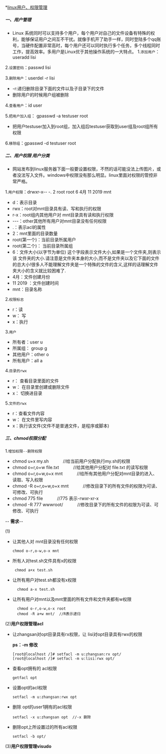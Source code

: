 *[linux用户、权限管理](#linux用户、权限管理)

##### 一、用户管理
- Linux 系统同时可以支持多个用户，每个用户对自己的文件设备有特殊的权利，能够保证用户之间互不干扰。就像手机开了助手一样，同时登陆多个qq账号，当硬件配置非常高时，每个用户还可以同时执行多个任务，多个线程同时工作，提高效率。多用户是Linux优于其他操作系统的一大特点。
1.``添加用户``：useradd lisi

2.``设置密码``：passwd lisi

3.``删除用户``：userdel -r lisi
- -r:递归删除目录下面的文件以及子目录下的文件
- 删除用户的时候用户组被删除

4.``查看用户``：id user

5.``把用户加入组``： gpasswd -a testuser root

- 把用户testuser加入到root组，加入组后testuser获取到user组及root组所有权限

6.``移除组``：gpasswd -d testuser root

##### 二、用户权限  用户分类
- 网站发布到linux服务器下面一般要设置权限，不然的话可能没法上传图片，或者没法写入文件。windows中权限没有那么明显。linux里面对权限的管控非常严格。

1.``用户权限``：drwxr-x-- -. 2 root root 6 4月 11 2019 mnt

  - d：表示目录
  - rwx：root对mnt目录具有读、写和执行的权限
  - r-x：root组内其他用户对 mnt目录具有读和执行权限
  - ---：other其他所有用户对mnt目录没有任何权限
  - .：表示acl的属性
  - 2：mnt里面的目录数量
  - root(第一个)：当前目录所属用户
  - root(第二个)： 当前目录所属组
  - 6：文件大小(以字节为单位) 这个字段表示文件大小,如果是一个文件夹,则表示该
文件夹的大小.请注意是文件夹本身的大小,而不是文件夹以及它下面的文件的总大小!很多人不能理解文件夹是一个特殊的文件的含义,这样的话理解文件夹大小的含义就比较困难了.
  - 4月：文件创建月份
  - 11 2019 ：文件创建时间
  - mnt：目录名称

2.``权限标志``
- r：读
- w： 写
- x：执行

3.``用户``
- 所有者：user u
-  所属组： group g
- 其他用户：other o
- 所有用户：all a

4.``目录的rwx``

- r： 查看目录里面的文件
- w： 在目录里创建或删除文件
- x： 切换进目录

5.``文件的rwx``

- r：查看文件内容
- w： 在文件里写内容
- x：执行该文件(文件不是普通文件，是程序或脚本)

##### 三、chmod权限分配
1.``增加权限--删除权限``
- chmod u+x my.sh &emsp;&emsp;&emsp;//给当前用户分配执行my.sh的权限
- chmod o+r,o+w file.txt &emsp;&emsp;&emsp;//给其他用户分配对 file.txt 的读写权限
- chmod o+r,o+w,o+x mnt &emsp;&emsp;&emsp;//给所有其他用户分配对mnt目录的进入、读取、写入权限
- chmod -R o+r,o+w,o+x mnt &emsp;&emsp;&emsp;//修改目录下的所有文件的权限为可读、可修改、可执行
- chmod 775 file &emsp;&emsp;&emsp;//775 表示-rwxr-xr-x
- chmod -R 777 wwwroot/  &emsp;&emsp;&emsp;//修改目录下的所有文件的权限为可读、可修改、可执行

--  **需求**--

(1)
 - 让其他人对 mnt目录没有任何权限

       chmod o-r,o-w,o-x mnt

 - 所有人对test.sh文件具有x的权限

        chmod a+x test.sh
 - 让所有用户对test.sh都没有x权限

         chmod a-x test.sh

- 让所有用户对mnt以及mnt里面的所有文件和文件夹都有w权限

        chmod o-r,o-w,o-x root
        chmod -R a+w mnt/  //R表示递归

(2)**用户权限管理acl**
- 让zhangsan对opt目录具有rx权限，让 lisi对opt目录具有rwx的权限

  **ps：-m  修改**

      [root@localhost /]# setfacl -m u:zhangsan:rx opt/
      [root@localhost /]# setfacl -m u:lisi:rwx opt/

- 查看opt拥有的 acl权限

      getfacl opt

- 设置opt的acl权限

      setfacl -m u:zhangsan:rwx opt
- 删除 opt的user1拥有的acl权限

      setfacl -x u:zhangsan opt  //-x 删除      

- 删除opt上所设置过的所有acl权限

      setfacl -b opt/   

(3)**用户权限管理visudo**           
